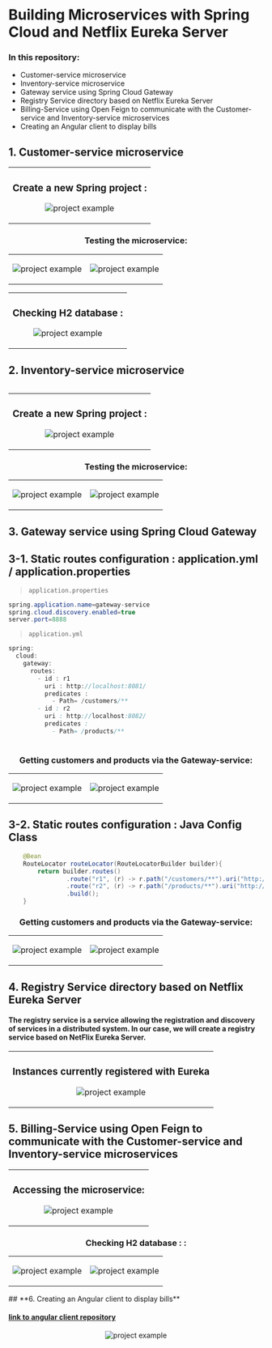 # Building Microservices with Spring Cloud and Netflix Eureka Server
### In this repository:
* Customer-service microservice
* Inventory-service microservice
* Gateway service using Spring Cloud Gateway
* Registry Service directory based on Netflix Eureka Server
* Billing-Service using Open Feign to communicate with the Customer-service and Inventory-service microservices
* Creating an Angular client to display bills

## 1. Customer-service microservice 
<table>
<tr>
        <td width="100%">
          <h3 align="center">Create a new Spring project :</h3>
          <p align="center">
             <img src="Captures/1.png" alt="project example"/>
          </p>
        </td>
</tr>
</table>
<table>
<tr>
          <h3 align="center">Testing the microservice:</h3>
<td width="50%">
          <p align="center">
             <img src="Captures/2.png" alt="project example"/>
            </p>
 </td>
 <td width="50%">
          <p align="center">
             <img src="Captures/3.png" alt="project example"/>
            </p>
 </td>
</tr>
</table>
<table>
<tr>
        <td width="100%">
          <h3 align="center">Checking H2 database :</h3>
          <p align="center">
             <img src="Captures/4.png" alt="project example"/>
          </p>
        </td>
</tr>
</table>
<table>

## **2. Inventory-service microservice**
<table>
<tr>
        <td width="100%">
          <h3 align="center">Create a new Spring project :</h3>
          <p align="center">
             <img src="Captures/5 1.png" alt="project example"/>
          </p>
        </td>
</tr>
</table>
<table>
<tr>
          <h3 align="center">Testing the microservice:</h3>
<td width="50%">
          <p align="center">
             <img src="Captures/5.png" alt="project example"/>
            </p>
 </td>
 <td width="50%">
          <p align="center">
             <img src="Captures/6.png" alt="project example"/>
            </p>
 </td>
</tr>
</table>
<table>

## **3. Gateway service using Spring Cloud Gateway**

## 3-1. Static routes configuration : application.yml / application.properties
> `application.properties`
```java
spring.application.name=gateway-service
spring.cloud.discovery.enabled=true
server.port=8888
```
> `application.yml`
```java
spring:
  cloud:
    gateway:
      routes:
        - id : r1
          uri : http://localhost:8081/
          predicates :
            - Path= /customers/**
        - id : r2
          uri : http://localhost:8082/
          predicates :
            - Path= /products/**
```
<table>
<tr>
          <h3 align="center">Getting customers and products via the Gateway-service:</h3>
<td width="50%">
          <p align="center">
             <img src="Captures/7.png" alt="project example"/>
            </p>
 </td>
 <td width="50%">
          <p align="center">
             <img src="Captures/8.png" alt="project example"/>
            </p>
 </td>
</tr>
</table>


## 3-2. Static routes configuration : Java Config Class

```java
    @Bean
    RouteLocator routeLocator(RouteLocatorBuilder builder){
        return builder.routes()
                .route("r1", (r) -> r.path("/customers/**").uri("http://localhost:8081/"))
                .route("r2", (r) -> r.path("/products/**").uri("http://localhost:8082/"))
                .build();
    }
```
<table>
<tr>
          <h3 align="center">Getting customers and products via the Gateway-service:</h3>
<td width="50%">
          <p align="center">
             <img src="Captures/7.png" alt="project example"/>
            </p>
 </td>
 <td width="50%">
          <p align="center">
             <img src="Captures/8.png" alt="project example"/>
            </p>
 </td>
</tr>
</table>

## **4. Registry Service directory based on Netflix Eureka Server**
<h4>The registry service is a service allowing the registration and discovery of services in a distributed system. In our case, we will create a registry service based on NetFlix Eureka Server.</h4>
<table>
<tr>
<td width="100%">
          <h3 align="center">Instances currently registered with Eureka</h3>
          <p align="center">
             <img src="Captures/9.png" alt="project example"/>
            </p>
        </td>
</tr>
</table>

## **5. Billing-Service using Open Feign to communicate with the Customer-service and Inventory-service microservices**
<table>
<tr>
        <td width="100%">
          <h3 align="center">Accessing the microservice:</h3>
          <p align="center">
             <img src="Captures/10.png" alt="project example"/>
          </p>
        </td>
</tr>
</table>
<table>
<tr>
          <h3 align="center">Checking H2 database : :</h3>
<td width="50%">
          <p align="center">
             <img src="Captures/11.png" alt="project example"/>
            </p>
 </td>
 <td width="50%">
          <p align="center">
             <img src="Captures/12.png" alt="project example"/>
            </p>
 </td>
</tr>
</table>
## **6. Creating an Angular client to display bills**
<h4><a href="https://github.com/Hanif-Ayoub/Angular_Client">link to angular client repository</a></h4>
          <p align="center">
             <img src="Captures/13.png" alt="project example"/>
            </p>

